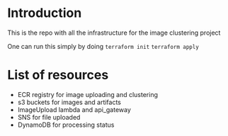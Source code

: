 # Introduction
This is the repo with all the infrastructure for the image clustering project

One can run this simply by doing 
```terraform init```
```terraform apply```

# List of resources
- ECR registry for image uploading and clustering
- s3 buckets for images and artifacts
- ImageUpload lambda and api_gateway
- SNS for file uploaded
- DynamoDB for processing status